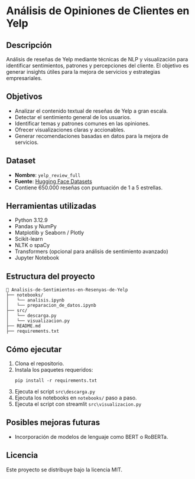 # Análisis de Opiniones de Clientes en Yelp

## Descripción
Análisis de reseñas de Yelp mediante técnicas de NLP y visualización para identificar sentimientos, patrones y percepciones del cliente. El objetivo es generar insights útiles para la mejora de servicios y estrategias empresariales.

## Objetivos
- Analizar el contenido textual de reseñas de Yelp a gran escala.
- Detectar el sentimiento general de los usuarios.
- Identificar temas y patrones comunes en las opiniones.
- Ofrecer visualizaciones claras y accionables.
- Generar recomendaciones basadas en datos para la mejora de servicios.

## Dataset
- **Nombre**: `yelp_review_full`
- **Fuente**: [Hugging Face Datasets](https://huggingface.co/datasets/yelp_review_full)
- Contiene 650.000 reseñas con puntuación de 1 a 5 estrellas.

## Herramientas utilizadas
- Python 3.12.9
- Pandas y NumPy
- Matplotlib y Seaborn / Plotly
- Scikit-learn
- NLTK o spaCy
- Transformers (opcional para análisis de sentimiento avanzado)
- Jupyter Notebook

## Estructura del proyecto
```
📁 Analisis-de-Sentimientos-en-Resenyas-de-Yelp
├── notebooks/
│   └── analisis.ipynb
│   └── preparacion_de_datos.ipynb
├── src/
│   └── descarga.py
│   └── visualizacion.py
├── README.md
├── requirements.txt
```

## Cómo ejecutar
1. Clona el repositorio.
2. Instala los paquetes requeridos:
   ```
   pip install -r requirements.txt
   ```
3. Ejecuta el script `src\descarga.py`
4. Ejecuta los notebooks en `notebooks/` paso a paso.
5. Ejecuta el script con streamlit `src\visualizacion.py`

## Posibles mejoras futuras
- Incorporación de modelos de lenguaje como BERT o RoBERTa.

## Licencia
Este proyecto se distribuye bajo la licencia MIT.
